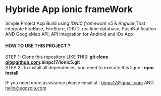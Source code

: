 # Hybride App ionic frameWork
Simple Project App Build using *IONIC framework* v5 & *Angular*,That integrate FireBase, FireStore, CRUD, realtime database,  PushNotification AND GoogleMap API, API integration for Android and iOs App

<h4>HOW TO USE THIS PROJECT ? </h4>

STEP 1: Clone this repository LIKE THIS:  <strong> git clone git@github.com:binpc17/ionic5.git </strong> <br>
STEP 2:  To install all dependecies, you need to execute this ligne : <strong>npm install </strong><br>


IF you need more assistance please email at : binpc17@gmail.com AND hello@egozola.com
